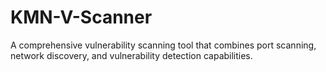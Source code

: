 # KMN-V-Scanner
 A comprehensive vulnerability scanning tool that combines port scanning, network discovery, and vulnerability detection capabilities.

